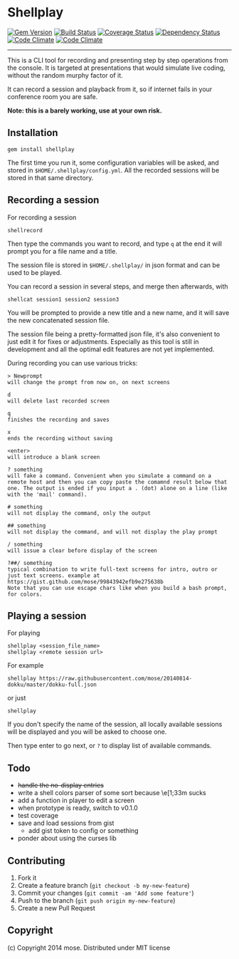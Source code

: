 Shellplay
==================

[![Gem Version](https://img.shields.io/gem/v/shellplay.svg)](https://rubygems.org/gems/shellplay)
[![Build Status](https://img.shields.io/travis/mose/shellplay.svg)](https://travis-ci.org/mose/shellplay)
[![Coverage Status](https://img.shields.io/coveralls/mose/shellplay.svg)](https://coveralls.io/r/mose/shellplay?branch=master)
[![Dependency Status](https://img.shields.io/gemnasium/mose/shellplay.svg)](https://gemnasium.com/mose/shellplay)
[![Code Climate](https://img.shields.io/codeclimate/github/mose/shellplay.svg)](https://codeclimate.com/github/mose/shellplay)
[![Code Climate](http://img.shields.io/gem/dt/shellplay-blue.svg)](https://rubygems.org/gems/shellplay)

----

This is a CLI tool for recording and presenting step by step operations from the console. It is targeted at presentations that would simulate live coding, without the random murphy factor of it.

It can record a session and playback from it, so if internet fails in your conference room you are safe.

**Note: this is a barely working, use at your own risk.**

## Installation

    gem install shellplay

The first time you run it, some configuration variables will be asked, and stored in `$HOME/.shellplay/config.yml`. All the recorded sessions will be stored in that same directory.

## Recording a session

For recording a session

    shellrecord

Then type the commands you want to record, and type `q` at the end it will prompt you for a file name and a title.

The session file is stored in `$HOME/.shellplay/` in json format and can be used to be played.

You can record a session in several steps, and merge then afterwards, with

    shellcat session1 session2 session3

You will be prompted to provide a new title and a new name, and it will save the new concatenated session file.

The session file being a pretty-formatted json file, it's also convenient to just edit it for fixes or adjustments. Especially as this tool is still in development and all the optimal edit features are not yet implemented.

During recording you can use various tricks:

```
> Newprompt
will change the prompt from now on, on next screens

d
will delete last recorded screen

q
finishes the recording and saves

x
ends the recording without saving

<enter>
will introduce a blank screen

? something
will fake a command. Convenient when you simulate a command on a remote host and then you can copy paste the comamnd result below that one. The output is ended if you input a . (dot) alone on a line (like with the 'mail' command).

# something
will not display the command, only the output

## something
will not display the command, and will not display the play prompt

/ something
will issue a clear before display of the screen

?##/ something
typical combination to write full-text screens for intro, outro or just text screens. example at https://gist.github.com/mose/99843942efb9e275638b
Note that you can use escape chars like when you build a bash prompt, for colors.
```

## Playing a session

For playing

    shellplay <session_file_name>
    shellplay <remote session url>

For example

    shellplay https://raw.githubusercontent.com/mose/20140814-dokku/master/dokku-full.json

or just

    shellplay

If you don't specify the name of the session, all locally available sessions will be displayed and you will be asked to choose one.

Then type enter to go next, or `?` to display list of available commands.

## Todo

- <s>handle the no-display entries</s>
- write a shell colors parser of some sort because \e[1;33m sucks
- add a function in player to edit a screen
- when prototype is ready, switch to v0.1.0
- test coverage
- save and load sessions from gist
  - add gist token to config or something
- ponder about using the curses lib


## Contributing

1. Fork it
2. Create a feature branch (`git checkout -b my-new-feature`)
3. Commit your changes (`git commit -am 'Add some feature'`)
4. Push to the branch (`git push origin my-new-feature`)
5. Create a new Pull Request

## Copyright

(c) Copyright 2014 mose. Distributed under MIT license
